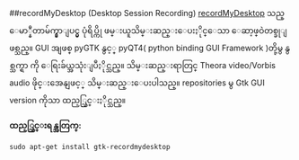 ##recordMyDesktop (Desktop Session Recording)
[recordMyDesktop](http://recordmydesktop.sourceforge.net/about.php) သည္  ေမာ္နီတာမ်က္နွာျပင္မွ ပုံရိပ္ကို ဖမ္းယူသိမ္းဆည္းေပးႏိုင္ေသာ ေဆာ့ဖ္ဝဲတစ္ခုျဖစ္သည္။  GUI အျဖစ္ pyGTK နွင့္  pyQT4(  python binding GUI Framework )တို့မွ နွစ္သက္ရာ ကို ေရြးခ်ယ္အသုံးျပဳႏိုင္သည္။ သိမ္းဆည္းရာတြင္ Theora video/Vorbis audio ဖိုင္းအေနျဖင့္ သိမ္းဆည္းေပးပါသည္။ repositories မွ Gtk GUI version ကိုသာ ထည့္သြင္းႏိုင္သည္။  

**ထည့္သြင္းရန္အတြက္:**

    sudo apt-get install gtk-recordmydesktop

